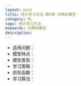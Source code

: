 ```yaml
---
layout: post
title: 统计学习方法-第5章-决策树模型
category: ML
tags: 统计学习方法
keywords: 决策树模型
description:
---
```


- 适用问题：
- 模型特点：
- 模型类型：
- 学习策略：
- 损失函数：
- 学习算法：